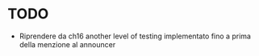 # TODO

- Riprendere da ch16 another level of testing implementato fino a prima della menzione al announcer